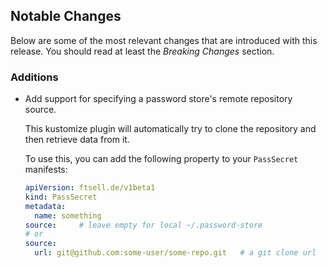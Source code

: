 <!--
This changelog file is intended to be updated during development and is automatically cleared after
a release.

Uncomment any of the following sections when they become relevant.
-->

## Notable Changes
Below are some of the most relevant changes that are introduced with this release.
You should read at least the *Breaking Changes* section.

<!--
### Breaking Changes
-->

### Additions

- Add support for specifying a password store's remote repository source.

    This kustomize plugin will automatically try to clone the repository and then retrieve data from it.

    To use this, you can add the following property to your `PassSecret` manifests:
    ```yaml
    apiVersion: ftsell.de/v1beta1
    kind: PassSecret
    metadata:
      name: something
    source:     # leave empty for local ~/.password-store
    # or
    source:
      url: git@github.com:some-user/some-repo.git   # a git clone url
    ```
